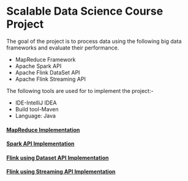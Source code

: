# Scalable Data Science Course Project

The goal of the project is to process data using the following big data frameworks  and evaluate their performance. 

* MapReduce Framework
* Apache Spark API
* Apache Flink DataSet API 
* Apache Flink Streaming API


The following tools are used for to implement the project:-

* IDE-IntelliJ IDEA
* Build tool-Maven
* Language: Java

#### [MapReduce Implementation](https://github.com/htefera/Scalable-Data-science-Project-1/tree/master/Mapreduce%20Task)
#### [Spark API Implementation](https://github.com/htefera/Scalable-Data-Science-Project1/tree/master/Spark%20Task)
#### [Flink using Dataset API Implementation]()
#### [Flink using Streaming API Implementation](https://github.com/htefera/Scalable-Data-Science-Project1/tree/master/Flink%20Streaming%20Task)

 
